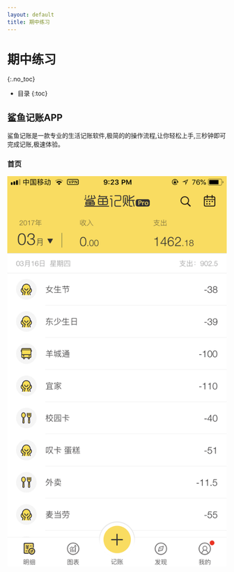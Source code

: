 ```yaml
---
layout: default
title: 期中练习
---
```


# 期中练习
{:.no_toc}

* 目录
{:toc}

## 鲨鱼记账APP
鲨鱼记账是一款专业的生活记账软件,极简的的操作流程,让你轻松上手,三秒钟即可完成记账,极速体验。

### 首页
![](./assets/pics/IMG_1672.png)